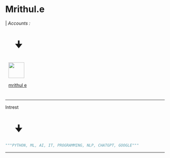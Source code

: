 # Mrithul.e
| _Accounts :_

<h1 style="padding-left:30px">🠋</h1>

<div style="padding:10px">
<a href="https://stackoverflow.com/users/19938225/mrithul-e"><img style="width:50px" src="https://upload.wikimedia.org/wikipedia/commons/thumb/e/ef/Stack_Overflow_icon.svg/768px-Stack_Overflow_icon.svg.png">

<p>mrithul e</p>
</div>

---
</a>

Intrest
<h1 style="padding-left:30px">🠋</h1>


```python
"""PYTHON, ML, AI, IT, PROGRAMMING, NLP, CHATGPT, GOOGLE"""
```

---





